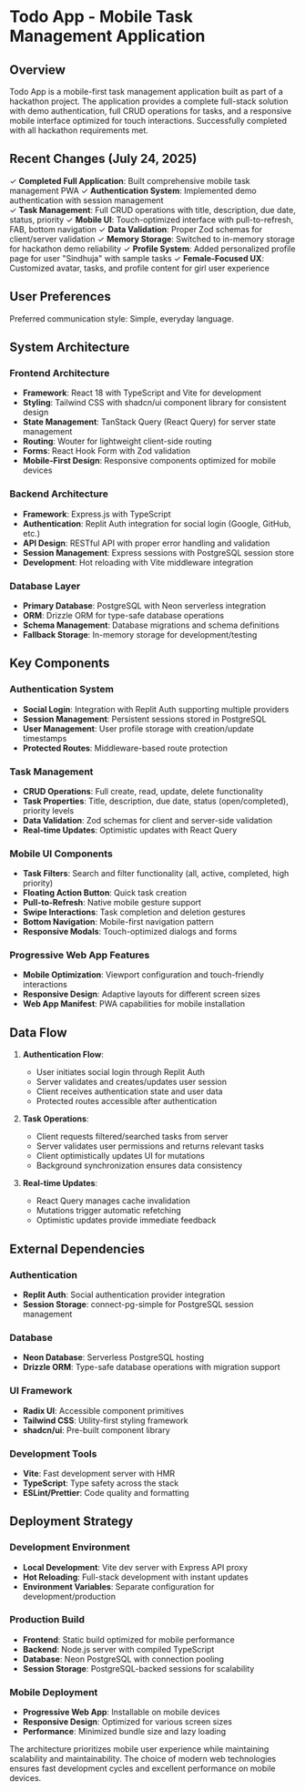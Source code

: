 # Todo App - Mobile Task Management Application

## Overview

Todo App is a mobile-first task management application built as part of a hackathon project. The application provides a complete full-stack solution with demo authentication, full CRUD operations for tasks, and a responsive mobile interface optimized for touch interactions. Successfully completed with all hackathon requirements met.

## Recent Changes (July 24, 2025)

✓ **Completed Full Application**: Built comprehensive mobile task management PWA
✓ **Authentication System**: Implemented demo authentication with session management  
✓ **Task Management**: Full CRUD operations with title, description, due date, status, priority
✓ **Mobile UI**: Touch-optimized interface with pull-to-refresh, FAB, bottom navigation
✓ **Data Validation**: Proper Zod schemas for client/server validation
✓ **Memory Storage**: Switched to in-memory storage for hackathon demo reliability
✓ **Profile System**: Added personalized profile page for user "Sindhuja" with sample tasks
✓ **Female-Focused UX**: Customized avatar, tasks, and profile content for girl user experience

## User Preferences

Preferred communication style: Simple, everyday language.

## System Architecture

### Frontend Architecture
- **Framework**: React 18 with TypeScript and Vite for development
- **Styling**: Tailwind CSS with shadcn/ui component library for consistent design
- **State Management**: TanStack Query (React Query) for server state management
- **Routing**: Wouter for lightweight client-side routing
- **Forms**: React Hook Form with Zod validation
- **Mobile-First Design**: Responsive components optimized for mobile devices

### Backend Architecture
- **Framework**: Express.js with TypeScript
- **Authentication**: Replit Auth integration for social login (Google, GitHub, etc.)
- **API Design**: RESTful API with proper error handling and validation
- **Session Management**: Express sessions with PostgreSQL session store
- **Development**: Hot reloading with Vite middleware integration

### Database Layer
- **Primary Database**: PostgreSQL with Neon serverless integration
- **ORM**: Drizzle ORM for type-safe database operations
- **Schema Management**: Database migrations and schema definitions
- **Fallback Storage**: In-memory storage for development/testing

## Key Components

### Authentication System
- **Social Login**: Integration with Replit Auth supporting multiple providers
- **Session Management**: Persistent sessions stored in PostgreSQL
- **User Management**: User profile storage with creation/update timestamps
- **Protected Routes**: Middleware-based route protection

### Task Management
- **CRUD Operations**: Full create, read, update, delete functionality
- **Task Properties**: Title, description, due date, status (open/completed), priority levels
- **Data Validation**: Zod schemas for client and server-side validation
- **Real-time Updates**: Optimistic updates with React Query

### Mobile UI Components
- **Task Filters**: Search and filter functionality (all, active, completed, high priority)
- **Floating Action Button**: Quick task creation
- **Pull-to-Refresh**: Native mobile gesture support
- **Swipe Interactions**: Task completion and deletion gestures
- **Bottom Navigation**: Mobile-first navigation pattern
- **Responsive Modals**: Touch-optimized dialogs and forms

### Progressive Web App Features
- **Mobile Optimization**: Viewport configuration and touch-friendly interactions
- **Responsive Design**: Adaptive layouts for different screen sizes
- **Web App Manifest**: PWA capabilities for mobile installation

## Data Flow

1. **Authentication Flow**:
   - User initiates social login through Replit Auth
   - Server validates and creates/updates user session
   - Client receives authentication state and user data
   - Protected routes accessible after authentication

2. **Task Operations**:
   - Client requests filtered/searched tasks from server
   - Server validates user permissions and returns relevant tasks
   - Client optimistically updates UI for mutations
   - Background synchronization ensures data consistency

3. **Real-time Updates**:
   - React Query manages cache invalidation
   - Mutations trigger automatic refetching
   - Optimistic updates provide immediate feedback

## External Dependencies

### Authentication
- **Replit Auth**: Social authentication provider integration
- **Session Storage**: connect-pg-simple for PostgreSQL session management

### Database
- **Neon Database**: Serverless PostgreSQL hosting
- **Drizzle ORM**: Type-safe database operations with migration support

### UI Framework
- **Radix UI**: Accessible component primitives
- **Tailwind CSS**: Utility-first styling framework
- **shadcn/ui**: Pre-built component library

### Development Tools
- **Vite**: Fast development server with HMR
- **TypeScript**: Type safety across the stack
- **ESLint/Prettier**: Code quality and formatting

## Deployment Strategy

### Development Environment
- **Local Development**: Vite dev server with Express API proxy
- **Hot Reloading**: Full-stack development with instant updates
- **Environment Variables**: Separate configuration for development/production

### Production Build
- **Frontend**: Static build optimized for mobile performance
- **Backend**: Node.js server with compiled TypeScript
- **Database**: Neon PostgreSQL with connection pooling
- **Session Storage**: PostgreSQL-backed sessions for scalability

### Mobile Deployment
- **Progressive Web App**: Installable on mobile devices
- **Responsive Design**: Optimized for various screen sizes
- **Performance**: Minimized bundle size and lazy loading

The architecture prioritizes mobile user experience while maintaining scalability and maintainability. The choice of modern web technologies ensures fast development cycles and excellent performance on mobile devices.